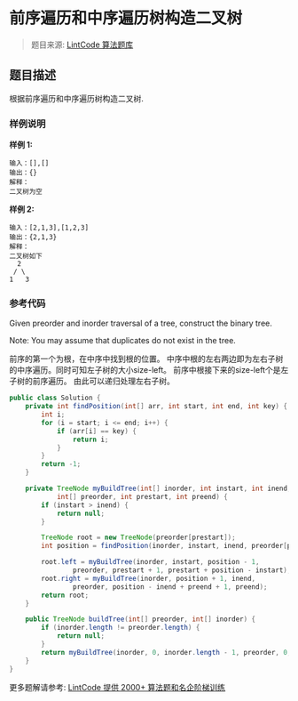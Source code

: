 # 前序遍历和中序遍历树构造二叉树
 > 题目来源: [LintCode 算法题库](https://www.lintcode.com/problem/construct-binary-tree-from-preorder-and-inorder-traversal/?utm_source=sc-github-wzz)
 ## 题目描述
 根据前序遍历和中序遍历树构造二叉树.
 ### 样例说明
 **样例 1:**
```
输入：[],[]
输出：{}
解释：
二叉树为空
```
**样例 2:**
```
输入：[2,1,3],[1,2,3]
输出：{2,1,3}
解释：
二叉树如下
  2
 / \
1   3
```

 ### 参考代码
 Given preorder and inorder traversal of a tree, construct the binary tree.

Note:
You may assume that duplicates do not exist in the tree.

前序的第一个为根，在中序中找到根的位置。
中序中根的左右两边即为左右子树的中序遍历。同时可知左子树的大小size-left。
前序中根接下来的size-left个是左子树的前序遍历。
由此可以递归处理左右子树。
```java
public class Solution {
    private int findPosition(int[] arr, int start, int end, int key) {
        int i;
        for (i = start; i <= end; i++) {
            if (arr[i] == key) {
                return i;
            }
        }
        return -1;
    }

    private TreeNode myBuildTree(int[] inorder, int instart, int inend,
            int[] preorder, int prestart, int preend) {
        if (instart > inend) {
            return null;
        }

        TreeNode root = new TreeNode(preorder[prestart]);
        int position = findPosition(inorder, instart, inend, preorder[prestart]);

        root.left = myBuildTree(inorder, instart, position - 1,
                preorder, prestart + 1, prestart + position - instart);
        root.right = myBuildTree(inorder, position + 1, inend,
                preorder, position - inend + preend + 1, preend);
        return root;
    }

    public TreeNode buildTree(int[] preorder, int[] inorder) {
        if (inorder.length != preorder.length) {
            return null;
        }
        return myBuildTree(inorder, 0, inorder.length - 1, preorder, 0, preorder.length - 1);
    }
}
```
 更多题解请参考: [LintCode 提供 2000+ 算法题和名企阶梯训练](https://www.lintcode.com/problem/?utm_source=sc-github-wzz)